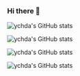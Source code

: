 ### Hi there 👋

<!--
**ychda/ychda** is a ✨ _special_ ✨ repository because its `README.md` (this file) appears on your GitHub profile.

Here are some ideas to get you started:

- 🔭 I’m currently working on ...
- 🌱 I’m currently learning ...
- 👯 I’m looking to collaborate on ...
- 🤔 I’m looking for help with ...
- 💬 Ask me about ...
- 📫 How to reach me: ...
- 😄 Pronouns: ...
- ⚡ Fun fact: ...
-->

![ychda's GitHub stats](https://github-readme-stats.vercel.app/api?username=ychda)

![ychda's GitHub stats](https://github-readme-stats.vercel.app/api?username=ychda&show_icons=true&theme=radical)

![ychda's GitHub stats](https://github-readme-stats.vercel.app/api?username=ychda&count_private=true)

![ychda's GitHub stats](https://github-readme-stats.vercel.app/api?username=ychda&hide=contribs,prs)
